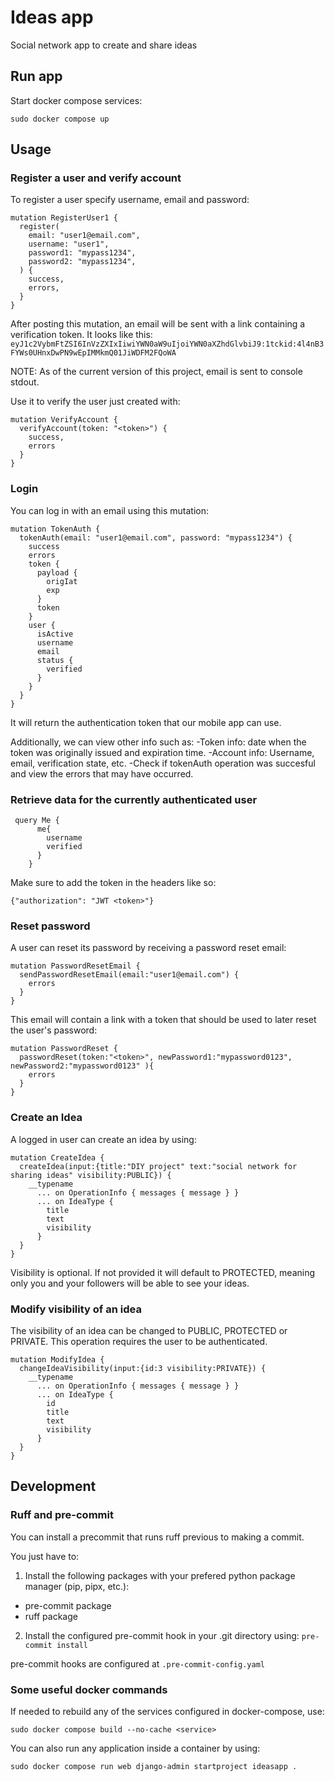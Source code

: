 # Ideas app

Social network app to create and share ideas

## Run app


Start docker compose services:

```sudo docker compose up```

## Usage

### Register a user and verify account
To register a user specify username, email and password:

```
mutation RegisterUser1 {
  register(
    email: "user1@email.com",
    username: "user1",
    password1: "mypass1234",
    password2: "mypass1234",
  ) {
    success,
    errors,
  }
}
```

After posting this mutation, an email will be sent with a link containing a verification token. It looks like this:
`eyJ1c2VybmFtZSI6InVzZXIxIiwiYWN0aW9uIjoiYWN0aXZhdGlvbiJ9:1tckid:4l4nB3FYWs0UHnxDwPN9wEpIMMkmQ01JiWDFM2FQoWA`

NOTE: As of the current version of this project, email is sent to console stdout.

Use it to verify the user just created with:

```
mutation VerifyAccount {
  verifyAccount(token: "<token>") {
    success,
    errors
  }
}
```

### Login
You can log in with an email using this mutation:

```
mutation TokenAuth {
  tokenAuth(email: "user1@email.com", password: "mypass1234") {
    success
    errors
    token {
      payload {
        origIat
        exp
      }
      token
    }
    user {
      isActive
      username
      email
      status {
        verified
      }
    }
  }
}
```

It will return the authentication token that our mobile app can use.

Additionally, we can view other info such as:
    -Token info: date when the token was originally issued and expiration time.
    -Account info: Username, email, verification state, etc.
    -Check if tokenAuth operation was succesful and view the errors that may have occurred.

### Retrieve data for the currently authenticated user

```
 query Me {
      me{
        username
        verified
      }
    }
```

Make sure to add the token in the headers like so:

`{"authorization": "JWT <token>"}`

### Reset password
A user can reset its password by receiving a password reset email:

```
mutation PasswordResetEmail {
  sendPasswordResetEmail(email:"user1@email.com") {
    errors
  }
}
```

This email will contain a link with a token that should be used to later reset the user's password:

```
mutation PasswordReset {
  passwordReset(token:"<token>", newPassword1:"mypassword0123", newPassword2:"mypassword0123" ){
    errors
  }
}
```

### Create an Idea

A logged in user can create an idea by using:

```
mutation CreateIdea {
  createIdea(input:{title:"DIY project" text:"social network for sharing ideas" visibility:PUBLIC}) {
    __typename
      ... on OperationInfo { messages { message } }
      ... on IdeaType {
        title
        text
        visibility
      }
  }
}
```

Visibility is optional. If not provided it will default to PROTECTED, meaning only you and your followers
will be able to see your ideas.

### Modify visibility of an idea

The visibility of an idea can be changed to PUBLIC, PROTECTED or PRIVATE.
This operation requires the user to be authenticated.

```
mutation ModifyIdea {
  changeIdeaVisibility(input:{id:3 visibility:PRIVATE}) {
    __typename
      ... on OperationInfo { messages { message } }
      ... on IdeaType {
        id
        title
        text
        visibility
      }
  }
}
```


## Development

### Ruff and pre-commit

You can install a precommit that runs ruff previous to making a commit.

You just have to:
1. Install the following packages with your prefered python package manager (pip, pipx, etc.):
  - pre-commit package
  - ruff package
2. Install the configured pre-commit hook in your .git directory using:
```pre-commit install```

pre-commit hooks are configured at `.pre-commit-config.yaml`

### Some useful docker commands

If needed to rebuild any of the services configured in docker-compose, use:

```sudo docker compose build --no-cache <service>```

You can also run any application inside a container by using:

```sudo docker compose run web django-admin startproject ideasapp .```